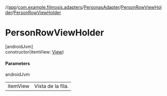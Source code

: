 //[app](../../../../index.md)/[com.example.filmosis.adapters](../../index.md)/[PersonasAdapter](../index.md)/[PersonRowViewHolder](index.md)/[PersonRowViewHolder](-person-row-view-holder.md)

# PersonRowViewHolder

[androidJvm]\
constructor(itemView: [View](https://developer.android.com/reference/kotlin/android/view/View.html))

#### Parameters

androidJvm

| | |
|---|---|
| itemView | Vista de la fila. |
